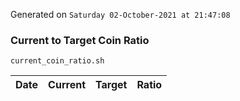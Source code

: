 Generated on `Saturday 02-October-2021 at 21:47:08`

### Current to Target Coin Ratio
`current_coin_ratio.sh`

Date|Current|Target|Ratio
---|---|---|---
